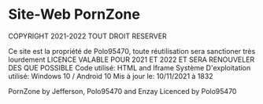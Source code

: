 # Site-Web PornZone 
COPYRIGHT 2021-2022 TOUT DROIT RESERVER

Ce site est la propriété de Polo95470, toute réutilisation sera sanctioner très lourdement
LICENCE VALABLE POUR 2021 ET 2022 ET SERA RENOUVELER DES QUE POSSIBLE 
Code utilisé: HTML and Iframe
Système D'exploitation utilisé: Windows 10 / Android 10
Mis à jour le: 10/11/2021 à 1832

PornZone by Jefferson, Polo95470 and Enzay
Licenced by Polo95470

